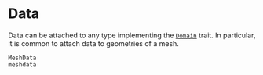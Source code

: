 # Data

Data can be attached to any type implementing the [`Domain`](@ref) trait.
In particular, it is common to attach data to geometries of a mesh.

```@docs
MeshData
meshdata
```
